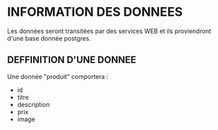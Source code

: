 # INFORMATION DES DONNEES

Les données seront transitées par des services WEB et ils proviendront d'une base donnée postgres.

## DEFFINITION D'UNE DONNEE

Une donnée "produit" comportera :

- id
- titre
- description
- prix
- image